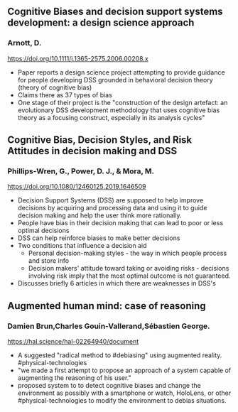 ## Cognitive Biases and decision support systems development: a design science approach
### Arnott, D.
https://doi.org/10.1111/j.1365-2575.2006.00208.x
- Paper reports a design science project attempting to provide guidance for people developing DSS grounded in behavioral decision theory (theory of cognitive bias)
- Claims there as 37 types of bias
- One stage of their project is the "construction of the design artefact: an evolutionary DSS development methodology that uses cognitive bias theory as a focusing construct, especially in its analysis cycles"

## Cognitive Bias, Decision Styles, and Risk Attitudes in decision making and DSS
### Phillips-Wren, G., Power, D. J., & Mora, M.
https://doi.org/10.1080/12460125.2019.1646509
- Decision Support Systems (DSS) are supposed to help improve decisions by acquiring and processing data and using it to guide decision making and help the user think more rationally.
- People have bias in their decision making that can lead to poor or less optimal decisions
- DSS can help reinforce biases to make better decisions
- Two conditions that influence a decision aid
	- Personal decision-making styles - the way in which people process and store info
	- Decision makers' attitude toward taking or avoiding risks - decisions involving risk imply that the most optimal outcome is not guaranteed.
- Discusses briefly 6 articles in which there are weaknesses in DSS's

## Augmented human mind: case of reasoning
### Damien Brun,Charles Gouin-Vallerand,Sébastien George.
https://hal.science/hal-02264940/document 
- A suggested "radical method to #debiasing" using augmented reality. #physical-technologies
- "we made a first attempt to propose an approach of a system capable of augmenting the reasoning of his user."
- proposed system to to detect cognitive biases and change the environment as possibly with a smartphone or watch, HoloLens, or other #physical-technologies to modify the environment to debias situations.
